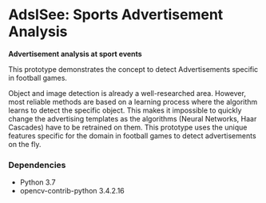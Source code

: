 # AdsISee: Sports Advertisement Analysis
**Advertisement analysis at sport events**

This prototype demonstrates the concept to detect Advertisements specific in football games. 

Object and image detection is already a well-researched area. However, most reliable methods are based on a learning process where the algorithm learns to detect the specific object. This makes it impossible to quickly change the advertising templates as the algorithms (Neural Networks, Haar Cascades) have to be retrained on them. 
This prototype uses the unique features specific for the domain in football games to detect advertisements on the fly. 

### Dependencies

- Python 3.7
- opencv-contrib-python 3.4.2.16


